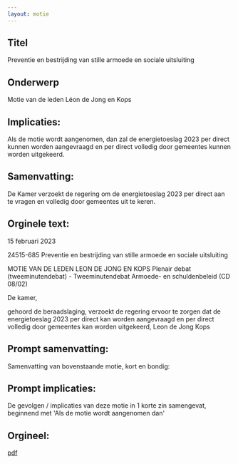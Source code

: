 ```yaml
---
layout: motie
---
```

## Titel
Preventie en bestrijding van stille armoede en sociale uitsluiting
## Onderwerp
Motie van de leden Léon de Jong en Kops
## Implicaties:

Als de motie wordt aangenomen, dan zal de energietoeslag 2023 per direct kunnen worden aangevraagd en per direct volledig door gemeentes kunnen worden uitgekeerd.
## Samenvatting:

De Kamer verzoekt de regering om de energietoeslag 2023 per direct aan te vragen en volledig door gemeentes uit te keren.
## Orginele text:


15 februari 2023

24515-685
Preventie en bestrijding van stille armoede en sociale uitsluiting

MOTIE VAN DE LEDEN LEON DE JONG EN KOPS
Plenair debat (tweeminutendebat) - Tweeminutendebat Armoede- en schuldenbeleid (CD 08/02)

De kamer,

gehoord de beraadslaging,
verzoekt de regering ervoor te zorgen dat de
energietoeslag 2023 per direct kan worden
aangevraagd en per direct volledig door gemeentes kan
worden uitgekeerd,
Leon de Jong
Kops


## Prompt samenvatting:
Samenvatting van bovenstaande motie, kort en bondig:


## Prompt implicaties:
De gevolgen / implicaties van deze motie in 1 korte zin samengevat, beginnend met 'Als de motie wordt aangenomen dan' 

## Orgineel:
[pdf](https://gegevensmagazijn.tweedekamer.nl/OData/v4/2.0/Document(4f737530-de20-43ce-8583-305facd794be)/resource)
